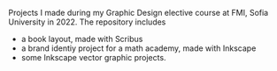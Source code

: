 Projects I made during my Graphic Design elective course at FMI, Sofia University in 2022.
The repository includes
- a book layout, made with Scribus
- a brand identiy project for a math academy, made with Inkscape
- some Inkscape vector graphic projects.
